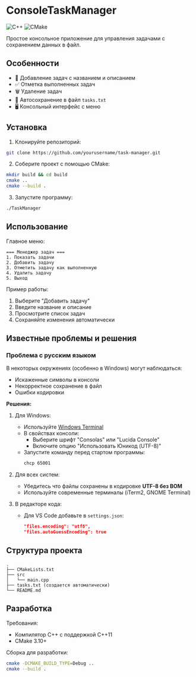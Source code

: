 # ConsoleTaskManager

![C++](https://img.shields.io/badge/C++-17%2B-blue)
![CMake](https://img.shields.io/badge/CMake-3.10%2B-brightgreen)

Простое консольное приложение для управления задачами с сохранением данных в файл.

## Особенности

- 📝 Добавление задач с названием и описанием
- ✅ Отметка выполненных задач
- 🗑️ Удаление задач
- 💾 Автосохранение в файл `tasks.txt`
- 🖥️ Консольный интерфейс с меню

## Установка

1. Клонируйте репозиторий:
```bash
git clone https://github.com/yourusername/task-manager.git
```

2. Соберите проект с помощью CMake:
```bash
mkdir build && cd build
cmake ..
cmake --build .
```

3. Запустите программу:
```bash
./TaskManager
```

## Использование

Главное меню:
```
=== Менеджер задач ===
1. Показать задачи
2. Добавить задачу
3. Отметить задачу как выполненную
4. Удалить задачу
5. Выход
```

Пример работы:
1. Выберите "Добавить задачу"
2. Введите название и описание
3. Просмотрите список задач
4. Сохраняйте изменения автоматически

## Известные проблемы и решения

### Проблема с русским языком

В некоторых окружениях (особенно в Windows) могут наблюдаться:
- Искаженные символы в консоли
- Некорректное сохранение в файл
- Ошибки кодировки

**Решения:**
1. Для Windows:
   - Используйте [Windows Terminal](https://aka.ms/terminal)
   - В свойствах консоли:
     - Выберите шрифт "Consolas" или "Lucida Console"
     - Включите опцию "Использовать Юникод (UTF-8)"
   - Запустите команду перед стартом программы:
     ```bash
     chcp 65001
     ```

2. Для всех систем:
   - Убедитесь что файлы сохранены в кодировке **UTF-8 без BOM**
   - Используйте современные терминалы (iTerm2, GNOME Terminal)

3. В редакторе кода:
   - Для VS Code добавьте в `settings.json`:
     ```json
     "files.encoding": "utf8",
     "files.autoGuessEncoding": true
     ```

## Структура проекта
```
.
├── CMakeLists.txt
├── src
│   └── main.cpp
├── tasks.txt (создается автоматически)
└── README.md
```

## Разработка

Требования:
- Компилятор C++ с поддержкой C++11
- CMake 3.10+

Сборка для разработки:
```bash
cmake -DCMAKE_BUILD_TYPE=Debug ..
cmake --build .
```